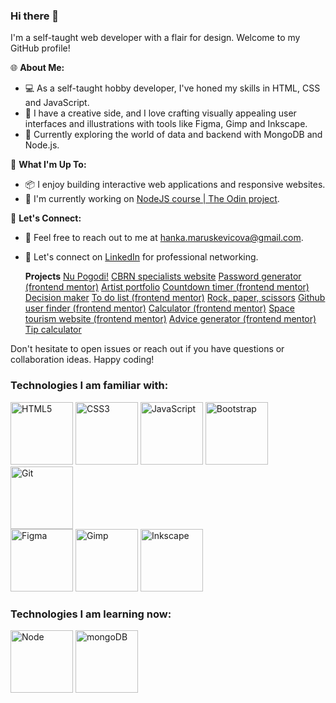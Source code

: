 ### Hi there 👋

I'm a self-taught web developer with a flair for design. Welcome to my GitHub profile!

🌐 **About Me:**
- 💻 As a self-taught hobby developer, I've honed my skills in HTML, CSS and JavaScript.
- 🎨 I have a creative side, and I love crafting visually appealing user interfaces and illustrations with tools like Figma, Gimp and Inkscape.
- 🌱 Currently exploring the world of data and backend with MongoDB and Node.js.

🚀 **What I'm Up To:**
- 📦 I enjoy building interactive web applications and responsive websites.
- 🧰 I'm currently working on [NodeJS course | The Odin project](https://www.theodinproject.com/paths/full-stack-javascript/courses/nodejs).

💬 **Let's Connect:**
- 📧 Feel free to reach out to me at [hanka.maruskevicova@gmail.com](hanka.maruskevicova@gmail.com).
- 👥 Let's connect on [LinkedIn](https://www.linkedin.com/in/hana-maruškevičová-11287127b/) for professional networking.

  **Projects**
  [Nu Pogodi!](https://hanka8.github.io/Nu-pogodi/)
  [CBRN specialists website](https://maacaa0.github.io/31-hana-maca-final/)
  [Password generator (frontend mentor)](https://hanka8.github.io/FM-Password-generator/)
  [Artist portfolio](https://hanka8.github.io/NelaMarus/)
  [Countdown timer (frontend mentor)](https://hanka8.github.io/FM-launch-countdown-timer/)
  [Decision maker](https://hanka8.github.io/Jen_tak_pro_radost/)
  [To do list (frontend mentor)](https://hanka8.github.io/FM--TODO/)
  [Rock, paper, scissors](https://hanka8.github.io/RockPaperScissors_FM/)
  [Github user finder (frontend mentor)](https://hanka8.github.io/FM-GitHub-user-search-app/)
  [Calculator (frontend mentor)](https://hanka8.github.io/FM-calculator-app/)
  [Space tourism website (frontend mentor)](https://hanka8.github.io/FM-space-tourism/)
  [Advice generator (frontend mentor)](https://hanka8.github.io/FM-advice-generator/)
  [Tip calculator](https://hanka8.github.io/Tip-calculator-appp/)
  

Don't hesitate to open issues or reach out if you have questions or collaboration ideas. Happy coding!


### Technologies I am familiar with:

<div display="flex">
  <img src="https://cdn.jsdelivr.net/gh/devicons/devicon/icons/html5/html5-original-wordmark.svg" alt="HTML5" width="100">
  <img src="https://cdn.jsdelivr.net/gh/devicons/devicon/icons/css3/css3-original-wordmark.svg" alt="CSS3" width="100">
  <img src="https://cdn.jsdelivr.net/gh/devicons/devicon/icons/javascript/javascript-original.svg" alt="JavaScript" width="100">
  <img src="https://cdn.jsdelivr.net/gh/devicons/devicon/icons/bootstrap/bootstrap-original.svg" alt="Bootstrap" width="100">
  <img src="https://cdn.jsdelivr.net/gh/devicons/devicon/icons/git/git-original.svg" alt="Git" width="100">
</div>
<div display="flex">
  <img src="https://cdn.jsdelivr.net/gh/devicons/devicon/icons/figma/figma-original.svg" alt="Figma" width="100">
  <img src="https://cdn.jsdelivr.net/gh/devicons/devicon/icons/gimp/gimp-original.svg" alt="Gimp" width="100">
  <img src="https://cdn.jsdelivr.net/gh/devicons/devicon/icons/inkscape/inkscape-original.svg" alt="Inkscape" width="100">
</div>

### Technologies I am learning now:

<img src="https://cdn.jsdelivr.net/gh/devicons/devicon/icons/nodejs/nodejs-original.svg" alt="Node" width="100">
<img src="https://cdn.jsdelivr.net/gh/devicons/devicon/icons/mongodb/mongodb-original-wordmark.svg" alt="mongoDB" width="100">
